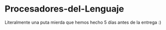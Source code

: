 # Procesadores-del-Lenguaje

Literalmente una puta mierda que hemos hecho 5 días antes de la entrega :)
